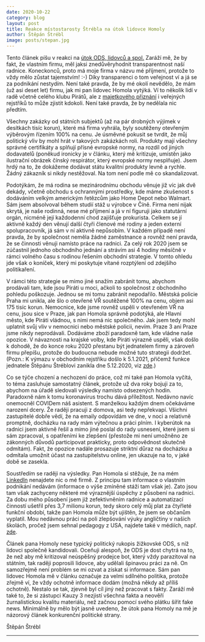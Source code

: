 ```yaml
---
date: 2020-10-22
category: blog
layout: post
title: Reakce místostarosty Štrébla na útok lidovce Homoly
author: Štěpán Štrébl
image: posts/stepan.jpg
---
```


Tento článek píšu v reakci na [útok ODS, lidovců a spol.](https://www.kauza3.cz/nazory-a-komentare/nazory-obyvatel-prahy-3/mistostarosta-strebl-kseftuje-s-respiratory.html) Zaráží mě, že by fakt, že vlastním firmu, měl jaksi znedůvěryhodnit transparentnost naší radnice. Koneckonců, proto má moje firma v názvu mé příjmení, protože to vždy mělo zůstat tajemstvím! :-) Díky transparenci o tom veřejnost ví a já se za podnikání nestydím. Není také pravda, že by mé okolí nevědělo, že mám (už asi deset let) firmu, jak mi pan lidovec Homola vytýká. Ví to několik lidí v radě včetně celého klubu Pirátů, ale z [majetkového přiznání](https://cro.justice.cz/verejnost/funkcionari/form/e97f2d69-669f-4777-b876-692667fbeca4) i veřejných rejstříků to může zjistit kdokoli. Není také pravda, že by nedělala nic předtím.

Všechny zakázky od státních subjektů (až na pár drobných výjimek v desítkách tisíc korun), které má firma vyhrála, byly soutěženy otevřeným výběrovým řízením 100% na cenu. Je úsměvné pokusit se tvrdit, že můj politický vliv by mohl hrát v takových zakázkách roli. Produkty mají všechny správné certifikáty a splňují přísné evropské normy, na rozdíl od jiných dodavatelů (poněkud ironicky je v článku, který mě kritizuje, umístěn jako ilustrační obrázek čínský respirátor, který evropské normy nesplňuje). Jsem hrdý na to, že dokážeme dodávat státu kvalitní produkty levně a rychle. Žádný zákazník si nikdy nestěžoval. Na tom není podle mě co skandalizovat.

Podotýkám, že má rodina se mezinárodnímu obchodu věnuje již víc jak dvě dekády, včetně obchodu s ochrannými prostředky, kde máme zkušenost s dodáváním velkým americkým řetězcům jako Home Depot nebo Walmart. Sám jsem absolvoval během studií stáž u výrobce v Číně. Firma není nijak skrytá, je naše rodinná, nese mé příjmení a já v ní figuruji jako statutární orgán, nicméně její každodenní chod zajišťuje prokurista. Celkem se jí aktivně každý den věnují další čtyři členové mé rodiny a jeden externí spolupracovník, já sám v ní aktivně nepůsobím. V každém případě není pravda, že by společnost neměla žádné zaměstnance a rovněž není pravda, že se činnosti věnuji namísto práce na radnici. Za celý rok 2020 jsem se zúčastnil jednoho obchodního jednání a strávím asi 4 hodiny měsíčně v rámci volného času s rodinou řešením obchodní strategie. V tomto ohledu jde však o koníček, který mi poskytuje vítané rozptýlení od zdejšího politikaření.

V rámci této strategie se mimo jiné snažím zabránit tomu, abychom prodávali tam, kde jsou Piráti u moci, ačkoli to společnost z obchodního pohledu poškozuje. Jednou se mi tomu zabránit nepodařilo. Městská policie Praha mi unikla, ale šlo o otevřené VŘ soutěžené 100% na cenu, objem asi 175 tisíc korun. Nemocnice, kde jsme rovněž uspěli v otevřeném VŘ na cenu, jsou sice v Praze, jak pan Homola správně podotýká, ale Hlavní město, kde Piráti vládnou, s nimi nemá nic společného. Jak jsem tedy mohl uplatnit svůj vliv v nemocnici nebo městské policii, nevím. Praze 3 ani Praze jsme nikdy neprodávali. Dodáváme zboží paradoxně tam, kde vládne naše opozice. V návaznosti na krajské volby, kde Piráti výrazně uspěli, však došlo k dohodě, že do konce roku 2020 přestanu být jednatelem firmy a zároveň firmu přepíšu, protože do budoucna nebude možné tuto strategii dodržet.
(Pozn.: K výmazu v obchodním rejstříku došlo k 5.1.2021, přičemž funkce jednatele Štěpánu Štréblovi zanikla dne 5.12.2020, viz [zde](https://rejstrik-firem.kurzy.cz/29124140/strebl-sro/).)

Co se týče chození a nechození do práce, což mi také pan Homola vyčítá, to téma zasluhuje samostatný článek, protože už dva roky bojuji za to, abychom na úřadě sledovali výsledky namísto odsezených hodin. Paradoxně nám k tomu koronavirus trochu dává příležitost. Nedávno navíc onemocněl COVIDem náš asistent. S manželkou každým dnem očekáváme narození dcery. Že raději pracuji z domova, asi tedy nepřekvapí. Všichni zastupitelé dobře vědí, že na emaily odpovídám ve dne, v noci a relativně promptně, docházku na rady mám výtečnou a práci plním. I kyberútok na radnici jsem aktivně řešil a mimo jiné poslal do rady usnesení, které jsem si sám zpracoval, s opatřeními ke zlepšení (přestože mi není umožněno ze zákonných důvodů participovat prakticky, proto odpovědnost skutečně odmítám). Fakt, že opozice nadále prosazuje striktní důraz na docházku a odmítala umožnit účast na zastupitelstvu online, jen ukazuje na to, v jaké době se zasekla.

Soustředím se raději na výsledky. Pan Homola si stěžuje, že na mém [LinkedIn](https://www.linkedin.com/in/strebl/) nenajdete nic o mé firmě. Z principu tam informace o vlastním podnikání nedávám (informace o výše zmíněné stáži tam však je). Zato jsou tam však zachyceny některé mé výraznější úspěchy z působení na radnici. Za dobu mého působení jsem již zefektivněním radnice a automatizací činností ušetřil přes 3,7 milionu korun, tedy skoro celý můj plat za čtyřleté funkční období, takže pan Homola může být ujištěn, že jsem se občanům vyplatil. Mou nedávnou práci na poli zlepšování výuky angličtiny v našich školách, pročež jsem sehnal pedagogy z USA, najdete také v médiích, např. [zde](https://www.blesk.cz/clanek/regiony-praha-praha-zpravy/657785/vyuka-v-dobe-koronaviru-deti-uci-pres-monitor-profesionalka-z-harvardu-praha-3-zkousi-novy-projekt.html).

Článek pana Homoly nese typický politický rukopis žižkovské ODS, s níž lidovci společně kandidovali. Oceňuji alespoň, že ODS je dost chytrá na to, že než aby mě kritizoval neúspěšný prodejce bot, který vždy parazitoval na státním, tak raději poprosili lidovce, aby udělali špinavou práci za ně. On samozřejmě není problém se mi ozvat a získat si informace. Sám pan lidovec Homola mě v článku označuje za velmi sdílného politika, protože zřejmě ví, že vždy ochotně informace dodám (možná někdy až příliš ochotně). Nestalo se tak, zjevně byl cíl jiný než pracovat s fakty. Zaráží mě také to, že si zástupci Kauzy 3 nezjistí všechna fakta a neověří žurnalistickou kvalitu materiálu, než začnou pomocí svého plátku šířit fake news. Minimálně by mělo být jasně uvedeno, že útok pana Homoly na mě je názorový článek konkurenční politické strany.

Štěpán Štrébl

- - -

